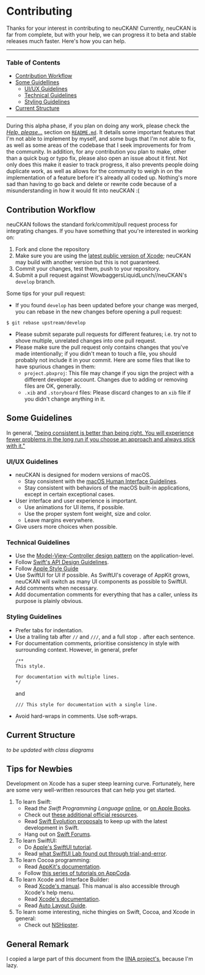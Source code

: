 # Contributing

Thanks for your interest in contributing to neuCKAN! Currently, neuCKAN is far from complete, but with your help, we can progress it to beta and stable releases much faster. Here's how you can help.

---

### Table of Contents

- [Contribution Workflow](#contribution-workflow)
- [Some Guidellines](#some-guidelines)
	- [UI/UX Guidelines](#ui/ux-guidelines)	
	- [Technical Guidelines](#technical-guidelines)
	- [Styling Guidelines](#styling-guidelines)
- [Current Structure](#current-structure)

---

During this alpha phase, if you plan on doing any work, please check the [_Help, please..._](README.md#help,-please...) section on [`README.md`](README.md). It details some important features that I'm not able to implement by myself, and some bugs that I'm not able to fix, as well as some areas of the codebase that I seek improvements for from the community. In addition, for any contribution you plan to make, other than a quick bug or typo fix, please also open an issue about it first. Not only does this make it easier to track progress, it also prevents people doing duplicate work, as well as allows for the community to weigh in on the implementation of a feature before it's already all coded up. Nothing's more sad than having to go back and delete or rewrite code because of a misunderstanding in how it would fit into neuCKAN :(

## Contribution Workflow

neuCKAN follows the standard fork/commit/pull request process for integrating changes. If you have something that you're interested in working on:

1. Fork and clone the repository
2. Make sure you are using the [latest public version of Xcode](https://itunes.apple.com/us/app/xcode/id497799835); neuCKAN may build with another version but this is not guaranteed.
3. Commit your changes, test them, push to your repository.
4. Submit a pull request against WowbaggersLiquidLunch//neuCKAN's `develop` branch.

Some tips for your pull request:

- If you found `develop` has been updated before your change was merged, you can rebase in the new changes before opening a pull request:
```console
$ git rebase upstream/develop
```
- Please submit separate pull requests for different features; i.e. try not to shove multiple, unrelated changes into one pull request.
- Please make sure the pull request only contains changes that you've made intentionally; if you didn't mean to touch a file, you should probably not include it in your commit. Here are some files that like to have spurious changes in them:
	- `project.pbxproj`: This file may change if you sign the project with a different developer account. Changes due to adding or removing files are OK, generally.
	- `.xib` and `.storyboard` files: Please discard changes to an `xib` file if you didn't change anything in it.

## Some Guidelines

In general, ["being consistent is better than being right. You will experience fewer problems in the long run if you choose an approach and always stick with it."](https://developer.apple.com/library/archive/documentation/UserExperience/Conceptual/AutolayoutPG/AnatomyofaConstraint.html#//apple_ref/doc/uid/TP40010853-CH9-SW1)

### UI/UX Guidelines

- neuCKAN is designed for modern versions of macOS.
	- Stay consistent with the [macOS Human Interface Guidelines](https://developer.apple.com/design/human-interface-guidelines/macos/).
	- Stay consistent with behaviors of the macOS built-in applications, except in certain exceptional cases.
- User interface and user experience is important.
	- Use animations for UI items, if possible.
	- Use the proper system font weight, size and color.
	- Leave margins everywhere.
- Give users more choices when possible.

### Technical Guidelines

- Use the [Model-View-Controller design pattern](https://developer.apple.com/library/archive/documentation/General/Conceptual/DevPedia-CocoaCore/MVC.html) on the application-level.
- Follow [Swift's API Design Guidelines](https://swift.org/documentation/api-design-guidelines/).
- Follow [Apple Style Guide](https://help.apple.com/applestyleguide/)
- Use SwiftUI for UI if possible. As SwiftUI's coverage of AppKit grows, neuCKAN will switch as many UI components as possible to SwiftUI.
- Add comments when necessary.
- Add documentation comments for everything that has a caller, unless its purpose is plainly obvious.

### Styling Guidelines

- Prefer tabs for indentation.
- Use a trailing tab after `//` and `///`, and a full stop `.` after each sentence.
- For documentation comments, prioritise consistency in style with surrounding context. However, in general, prefer
	```
	/**
	This style.
	
	For documentation with multiple lines.
	*/
	```
	and
	```
	///	This style for documentation with a single line.
	```
- Avoid hard-wraps in comments. Use soft-wraps.

## Current Structure

_to be updated with class diagrams_

## Tips for Newbies

Development on Xcode has a super steep learning curve. Fortunately, here are some very well-written resources that can help you get started.

1. To learn Swift:
	- Read _the Swift Programming Language_ [online](https://swift.org/documentation/#the-swift-programming-language), or [on Apple Books](https://books.apple.com/us/book/the-swift-programming-language-swift-5-2/id881256329).
	- Check out [these additional official resources](https://developer.apple.com/swift/resources/).
	- Read [Swift Evolution proposals](https://developer.apple.com/swift/resources/) to keep up with the latest development in Swift.
	- Hang out on [Swift Forums](https://forums.swift.org).
2. To learn SwiftUI:
	- Do [Apple's SwiftUI tutorial](https://developer.apple.com/tutorials/SwiftUI/tutorials).
	- Read [what SwiftUI Lab found out through trial-and-error](https://swiftui-lab.com).
3. To learn Cocoa programming:
	- Read [AppKit's documentation](https://developer.apple.com/documentation/appkit).
	- Follow [this series of tutorials on AppCoda](https://www.appcoda.com/macos-programming/).
4. To learn Xcode and Interface Builder:
	- Read [Xcode's manual](https://help.apple.com/xcode/mac/current/index.html). This manual is also accessible through Xcode's help menu.
	- Read [Xcode's documentation](https://developer.apple.com/documentation/xcode).
	- Read [Auto Layout Guide](https://developer.apple.com/library/archive/documentation/UserExperience/Conceptual/AutolayoutPG/index.html).
5. To learn some interesting, niche thingies on Swift, Cocoa, and Xcode in general: 
	- Check out [NSHipster](https://nshipster.com).

## General Remark

I copied a large part of this document from the [IINA project's](https://github.com/iina/iina/blob/develop/CONTRIBUTING.md), because I'm lazy.
